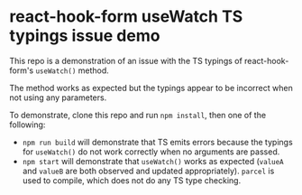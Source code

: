 # react-hook-form useWatch TS typings issue demo

This repo is a demonstration of an issue with the TS typings of react-hook-form's `useWatch()` method.

The method works as expected but the typings appear to be incorrect when not using any parameters.

To demonstrate, clone this repo and run `npm install`, then one of the following:

- `npm run build` will demonstrate that TS emits errors because the typings for `useWatch()` do not 
  work correctly when no arguments are passed.
- `npm start` will demonstrate that `useWatch()` works as expected (`valueA` and `valueB` are both 
  observed and updated appropriately). `parcel` is used to compile, which does not do any TS type 
  checking.